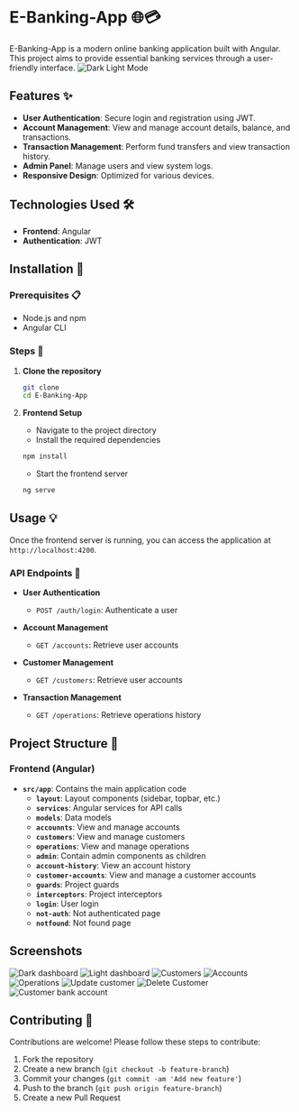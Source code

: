 # E-Banking-App 🌐💳

E-Banking-App is a modern online banking application built with Angular. This project aims to provide essential banking services through a user-friendly interface.
![Dark Light Mode](./src/assets/ScreenShots/light-dark.png)

## Features ✨

- **User Authentication**: Secure login and registration using JWT.
- **Account Management**: View and manage account details, balance, and transactions.
- **Transaction Management**: Perform fund transfers and view transaction history.
- **Admin Panel**: Manage users and view system logs.
- **Responsive Design**: Optimized for various devices.

## Technologies Used 🛠️

- **Frontend**: Angular
- **Authentication**: JWT

## Installation 🚀

### Prerequisites 📋

- Node.js and npm
- Angular CLI

### Steps 🔧

1. **Clone the repository**
    ```bash
    git clone 
    cd E-Banking-App
    ```

2. **Frontend Setup**
    - Navigate to the project directory
    - Install the required dependencies
    ```bash
    npm install
    ```
    - Start the frontend server
    ```bash
    ng serve
    ```

## Usage 💡

Once the frontend server is running, you can access the application at `http://localhost:4200`.

### API Endpoints 🔗

- **User Authentication**
  - `POST /auth/login`: Authenticate a user

- **Account Management**
  - `GET /accounts`: Retrieve user accounts

- **Customer Management**
  - `GET /customers`: Retrieve user accounts

- **Transaction Management**
  - `GET /operations`: Retrieve operations history

## Project Structure 📁

### Frontend (Angular)
- **`src/app`**: Contains the main application code
  - **`layout`**: Layout components (sidebar, topbar, etc.)
  - **`services`**: Angular services for API calls
  - **`models`**: Data models
  - **`accounnts`**: View and manage accounts
  - **`customers`**: View and manage customers
  - **`operations`**: View and manage operations
  - **`admin`**: Contain admin components as children
  - **`account-history`**: View an account history
  - **`customer-accounts`**: View and manage a customer accounts
  - **`guards`**: Project guards
  - **`interceptors`**: Project interceptors
  - **`login`**: User login
  - **`not-auth`**: Not authenticated page
  - **`notfound`**: Not found page
## Screenshots

![Dark dashboard](./src/assets/ScreenShots/Screenshot%20from%202024-06-26%2016-15-37.png)
![Light dashboard](./src/assets/ScreenShots/Screenshot%20from%202024-06-26%2016-15-44.png)
![Customers](./src/assets/ScreenShots/Screenshot%20from%202024-06-26%2016-04-51.png)
![Accounts](./src/assets/ScreenShots/Screenshot%20from%202024-06-26%2016-04-58.png)
![Operations](./src/assets/ScreenShots/Screenshot%20from%202024-06-26%2016-05-02.png)
![Update customer](./src/assets/ScreenShots/Screenshot%20from%202024-06-26%2016-05-23.png)
![Delete Customer](./src/assets/ScreenShots/Screenshot%20from%202024-06-26%2016-05-30.png)
![Customer bank account](./src/assets/ScreenShots/Screenshot%20from%202024-06-26%2016-05-46.png)

## Contributing 🤝

Contributions are welcome! Please follow these steps to contribute:

1. Fork the repository
2. Create a new branch (`git checkout -b feature-branch`)
3. Commit your changes (`git commit -am 'Add new feature'`)
4. Push to the branch (`git push origin feature-branch`)
5. Create a new Pull Request



